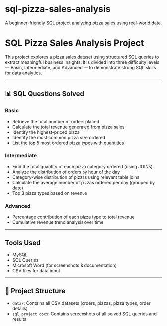 # sql-pizza-sales-analysis
A beginner-friendly SQL project analyzing pizza sales using real-world data.
# SQL Pizza Sales Analysis Project

This project explores a pizza sales dataset using structured SQL queries to extract meaningful business insights. It is divided into three difficulty levels — Basic, Intermediate, and Advanced — to demonstrate strong SQL skills for data analytics.

---

## 📊 SQL Questions Solved

###  Basic
- Retrieve the total number of orders placed
- Calculate the total revenue generated from pizza sales
- Identify the highest-priced pizza
- Identify the most common pizza size ordered
- List the top 5 most ordered pizza types with quantities

###  Intermediate
- Find the total quantity of each pizza category ordered (using JOINs)
- Analyze the distribution of orders by hour of the day
- Category-wise distribution of pizzas using relevant table joins
- Calculate the average number of pizzas ordered per day (grouped by date)
- Top 3 pizza types based on revenue

###  Advanced
- Percentage contribution of each pizza type to total revenue
- Cumulative revenue trend analysis over time

---

##  Tools Used
- MySQL
- SQL Queries
- Microsoft Word (for screenshots & documentation)
- CSV files for data input

---

## 📁 Project Structure
- `data/`: Contains all CSV datasets (orders, pizzas, pizza types, order details)
- `sql_project.docx`: Contains screenshots of all solved SQL queries and results


